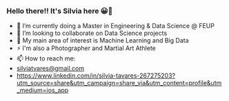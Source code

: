 ### Hello there!! It's Silvia here 😀👋


- 🔭 I’m currently doing a Master in Engineering & Data Science @ FEUP
- 🌱 I’m looking to collaborate on Data Science projects
- 💞 My main area of interest is Machine Learning and Big Data
- ⚡ I'm also a Photographer and Martial Art Athlete
- 📫 How to reach me:
- silviatvares@gmail.com
- https://www.linkedin.com/in/silvia-tavares-267275203?utm_source=share&utm_campaign=share_via&utm_content=profile&utm_medium=ios_app
